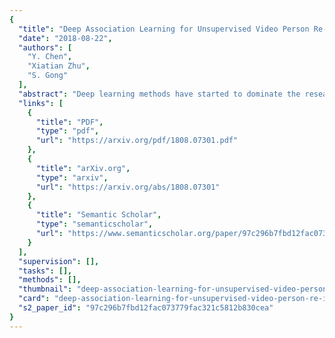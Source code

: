 ```yaml
---
{
  "title": "Deep Association Learning for Unsupervised Video Person Re-identification",
  "date": "2018-08-22",
  "authors": [
    "Y. Chen",
    "Xiatian Zhu",
    "S. Gong"
  ],
  "abstract": "Deep learning methods have started to dominate the research progress of video-based person re-identification (re-id). However, existing methods mostly consider supervised learning, which requires exhaustive manual efforts for labelling cross-view pairwise data. Therefore, they severely lack scalability and practicality in real-world video surveillance applications. In this work, to address the video person re-id task, we formulate a novel Deep Association Learning (DAL) scheme, the first end-to-end deep learning method using none of the identity labels in model initialisation and training. DAL learns a deep re-id matching model by jointly optimising two margin-based association losses in an end-to-end manner, which effectively constrains the association of each frame to the best-matched intra-camera representation and cross-camera representation. Existing standard CNNs can be readily employed within our DAL scheme. Experiment results demonstrate that our proposed DAL significantly outperforms current state-of-the-art unsupervised video person re-id methods on three benchmarks: PRID 2011, iLIDS-VID and MARS.",
  "links": [
    {
      "title": "PDF",
      "type": "pdf",
      "url": "https://arxiv.org/pdf/1808.07301.pdf"
    },
    {
      "title": "arXiv.org",
      "type": "arxiv",
      "url": "https://arxiv.org/abs/1808.07301"
    },
    {
      "title": "Semantic Scholar",
      "type": "semanticscholar",
      "url": "https://www.semanticscholar.org/paper/97c296b7fbd12fac073779fac321c5812b830cea"
    }
  ],
  "supervision": [],
  "tasks": [],
  "methods": [],
  "thumbnail": "deep-association-learning-for-unsupervised-video-person-re-identification-thumb.jpg",
  "card": "deep-association-learning-for-unsupervised-video-person-re-identification-card.jpg",
  "s2_paper_id": "97c296b7fbd12fac073779fac321c5812b830cea"
}
---
```



